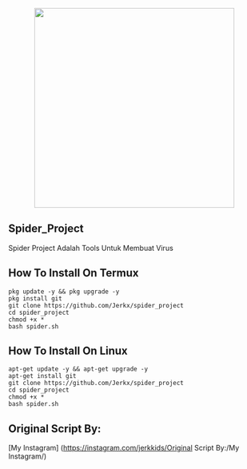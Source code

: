 <p align="center">
  <img src="https://i.imgur.com/S1gpCwG.png" width=400/>
 </p>      



## Spider_Project
Spider Project Adalah Tools Untuk Membuat Virus

## How To Install On Termux
```
pkg update -y && pkg upgrade -y
pkg install git
git clone https://github.com/Jerkx/spider_project
cd spider_project
chmod +x *
bash spider.sh
```

## How To Install On Linux
```
apt-get update -y && apt-get upgrade -y
apt-get install git
git clone https://github.com/Jerkx/spider_project
cd spider_project
chmod +x *
bash spider.sh
```

## Original Script By:
[My Instagram]
(https://instagram.com/jerkkids/Original Script By:/My Instagram/) 
